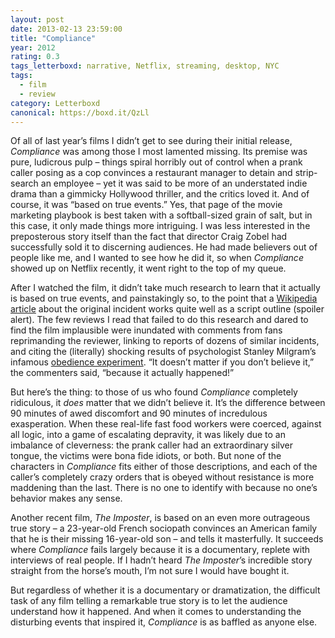 ```yaml
---
layout: post 
date: 2013-02-13 23:59:00
title: "Compliance"
year: 2012
rating: 0.3
tags_letterboxd: narrative, Netflix, streaming, desktop, NYC
tags:
  - film
  - review
category: Letterboxd
canonical: https://boxd.it/QzLl
---
```


Of all of last year’s films I didn’t get to see during their initial release, <cite>Compliance</cite> was among those I most lamented missing. Its premise was pure, ludicrous pulp – things spiral horribly out of control when a prank caller posing as a cop convinces a restaurant manager to detain and strip-search an employee – yet it was said to be more of an understated indie drama than a gimmicky Hollywood thriller, and the critics loved it. And of course, it was “based on true events.” Yes, that page of the movie marketing playbook is best taken with a softball-sized grain of salt, but in this case, it only made things more intriguing. I was less interested in the preposterous story itself than the fact that director Craig Zobel had successfully sold it to discerning audiences. He had made believers out of people like me, and I wanted to see how he did it, so when <cite>Compliance</cite> showed up on Netflix recently, it went right to the top of my queue.

After I watched the film, it didn’t take much research to learn that it actually is based on true events, and painstakingly so, to the point that a [Wikipedia article](http://en.wikipedia.org/wiki/Strip_search_prank_call_scam#Mount_Washington.2C_Kentucky.2C_incident) about the original incident works quite well as a script outline (spoiler alert). The few reviews I read that failed to do this research and dared to find the film implausible were inundated with comments from fans reprimanding the reviewer, linking to reports of dozens of similar incidents, and citing the (literally) shocking results of psychologist Stanley Milgram’s infamous [obedience experiment](http://en.wikipedia.org/wiki/Milgram_experiment). “It doesn’t matter if you don’t believe it,” the commenters said, “because it actually happened!”

But here’s the thing: to those of us who found <cite>Compliance</cite> completely ridiculous, it *does* matter that we didn’t believe it. It’s the difference between 90 minutes of awed discomfort and 90 minutes of incredulous exasperation. When these real-life fast food workers were coerced, against all logic, into a game of escalating depravity, it was likely due to an imbalance of cleverness: the prank caller had an extraordinary silver tongue, the victims were bona fide idiots, or both. But none of the characters in <cite>Compliance</cite> fits either of those descriptions, and each of the caller’s completely crazy orders that is obeyed without resistance is more maddening than the last. There is no one to identify with because no one’s behavior makes any sense.

Another recent film, <cite>The Imposter</cite>, is based on an even more outrageous true story – a 23-year-old French sociopath convinces an American family that he is their missing 16-year-old son – and tells it masterfully. It succeeds where <cite>Compliance</cite> fails largely because it is a documentary, replete with interviews of real people. If I hadn’t heard <cite>The Imposter</cite>’s incredible story straight from the horse’s mouth, I’m not sure I would have bought it.

But regardless of whether it is a documentary or dramatization, the difficult task of any film telling a remarkable true story is to let the audience understand how it happened. And when it comes to understanding the disturbing events that inspired it, <cite>Compliance</cite> is as baffled as anyone else.